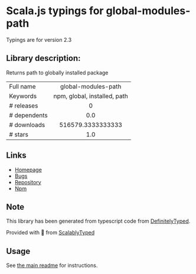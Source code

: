 
# Scala.js typings for global-modules-path

Typings are for version 2.3

## Library description:
Returns path to globally installed package

|                    |                 |
| ------------------ | :-------------: |
| Full name          | global-modules-path |
| Keywords           | npm, global, installed, path |
| # releases         | 0 |
| # dependents       | 0.0 |
| # downloads        | 516579.3333333333 |
| # stars            | 1.0 |

## Links
- [Homepage](https://github.com/rosen-vladimirov/global-modules-path#readme)
- [Bugs](https://github.com/rosen-vladimirov/global-modules-path/issues)
- [Repository](https://github.com/rosen-vladimirov/global-modules-path)
- [Npm](https://www.npmjs.com/package/global-modules-path)
    


## Note
This library has been generated from typescript code from [DefinitelyTyped](https://definitelytyped.org).

Provided with :purple_heart: from [ScalablyTyped](https://github.com/oyvindberg/ScalablyTyped)

## Usage
See [the main readme](../../readme.md) for instructions.


